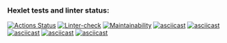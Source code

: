 ### Hexlet tests and linter status:
[![Actions Status](https://github.com/hawkprimarch/frontend-project-lvl1/workflows/hexlet-check/badge.svg)](https://github.com/hawkprimarch/frontend-project-lvl1/actions)
[![Linter-check](https://github.com/hawkprimarch/frontend-project-lvl1/actions/workflows/github-actions-demo.yml/badge.svg)](https://github.com/hawkprimarch/frontend-project-lvl1/actions/workflows/github-actions-demo.yml)
[![Maintainability](https://api.codeclimate.com/v1/badges/a99a88d28ad37a79dbf6/maintainability)](https://codeclimate.com/github/codeclimate/codeclimate/maintainability)
[![asciicast](https://asciinema.org/a/yzXcxYQt9u4XKlGMjAEDZwkYn.svg)](https://asciinema.org/a/yzXcxYQt9u4XKlGMjAEDZwkYn)
[![asciicast](https://asciinema.org/a/RP8GV7FdjkKH2khwKoxVpIxaF.svg)](https://asciinema.org/a/RP8GV7FdjkKH2khwKoxVpIxaF)
[![asciicast](https://asciinema.org/a/sdjYMN3FGOh9FcnlgkMjesMp9.svg)](https://asciinema.org/a/sdjYMN3FGOh9FcnlgkMjesMp9)
[![asciicast](https://asciinema.org/a/L7gJZnQ4dHtdyGLFm3h5RkNAf.svg)](https://asciinema.org/a/L7gJZnQ4dHtdyGLFm3h5RkNAf)
[![asciicast](https://asciinema.org/a/FTYCzkrb8pqjz0mRZHf6tCeTN.svg)](https://asciinema.org/a/FTYCzkrb8pqjz0mRZHf6tCeTN)